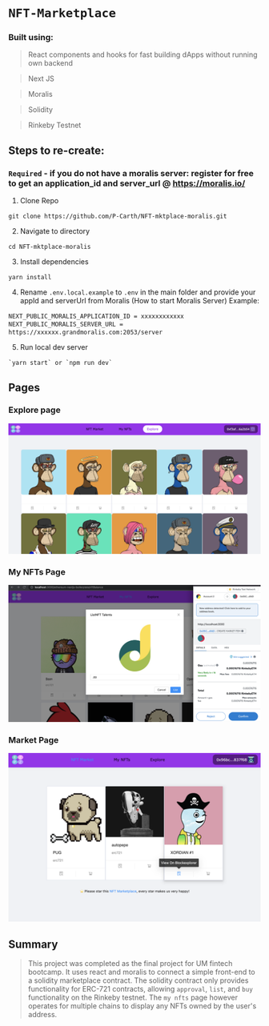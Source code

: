 # `NFT-Marketplace`

### Built using:
> React components and hooks for fast building dApps without running own backend

> Next JS

> Moralis

> Solidity

> Rinkeby Testnet

## Steps to re-create:
### `Required` - if you do not have a moralis server: register for free to get an application_id and server_url @ https://moralis.io/

1. Clone Repo
```
git clone https://github.com/P-Carth/NFT-mktplace-moralis.git
```
2. Navigate to directory
```
cd NFT-mktplace-moralis
```
3. Install dependencies
```
yarn install
```
4.  Rename `.env.local.example` to `.env` in the main folder and provide your appId and serverUrl from Moralis (How to start Moralis Server) Example:

```
NEXT_PUBLIC_MORALIS_APPLICATION_ID = xxxxxxxxxxxx
NEXT_PUBLIC_MORALIS_SERVER_URL = https://xxxxxx.grandmoralis.com:2053/server
```
5. Run local dev server
```
`yarn start` or `npm run dev`
```
## Pages
<h3> Explore page </h3>
<p align='left'> <img src="https://github.com/P-Carth/NFT-mktplace-moralis/blob/main/images/explore.png" width="800"> </img> </p>
<h3> My NFTs Page </h3>
<p align='left'> <img src="https://github.com/P-Carth/NFT-mktplace-moralis/blob/main/images/myNfts.png" width="800"/> </img> </p>
<h3> Market Page </h3>
<p align='left'> <img src="https://github.com/P-Carth/NFT-mktplace-moralis/blob/main/images/market.png" width="800"/> </img> </p>

## Summary
> This project was completed as the final project for UM fintech bootcamp.
> It uses react and moralis to connect a simple front-end to a solidity marketplace contract. The solidity contract only provides functionality for ERC-721 contracts, allowing `approval`, `list`, and `buy` functionality on the Rinkeby testnet. The `my nfts` page however operates for multiple chains to display any NFTs owned by the user's address.

